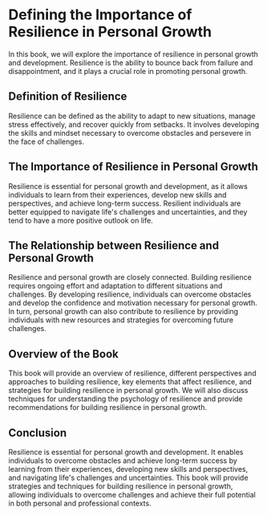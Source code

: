 Defining the Importance of Resilience in Personal Growth
=================================================================================

In this book, we will explore the importance of resilience in personal growth and development. Resilience is the ability to bounce back from failure and disappointment, and it plays a crucial role in promoting personal growth.

Definition of Resilience
------------------------

Resilience can be defined as the ability to adapt to new situations, manage stress effectively, and recover quickly from setbacks. It involves developing the skills and mindset necessary to overcome obstacles and persevere in the face of challenges.

The Importance of Resilience in Personal Growth
-----------------------------------------------

Resilience is essential for personal growth and development, as it allows individuals to learn from their experiences, develop new skills and perspectives, and achieve long-term success. Resilient individuals are better equipped to navigate life's challenges and uncertainties, and they tend to have a more positive outlook on life.

The Relationship between Resilience and Personal Growth
-------------------------------------------------------

Resilience and personal growth are closely connected. Building resilience requires ongoing effort and adaptation to different situations and challenges. By developing resilience, individuals can overcome obstacles and develop the confidence and motivation necessary for personal growth. In turn, personal growth can also contribute to resilience by providing individuals with new resources and strategies for overcoming future challenges.

Overview of the Book
--------------------

This book will provide an overview of resilience, different perspectives and approaches to building resilience, key elements that affect resilience, and strategies for building resilience in personal growth. We will also discuss techniques for understanding the psychology of resilience and provide recommendations for building resilience in personal growth.

Conclusion
----------

Resilience is essential for personal growth and development. It enables individuals to overcome obstacles and achieve long-term success by learning from their experiences, developing new skills and perspectives, and navigating life's challenges and uncertainties. This book will provide strategies and techniques for building resilience in personal growth, allowing individuals to overcome challenges and achieve their full potential in both personal and professional contexts.
